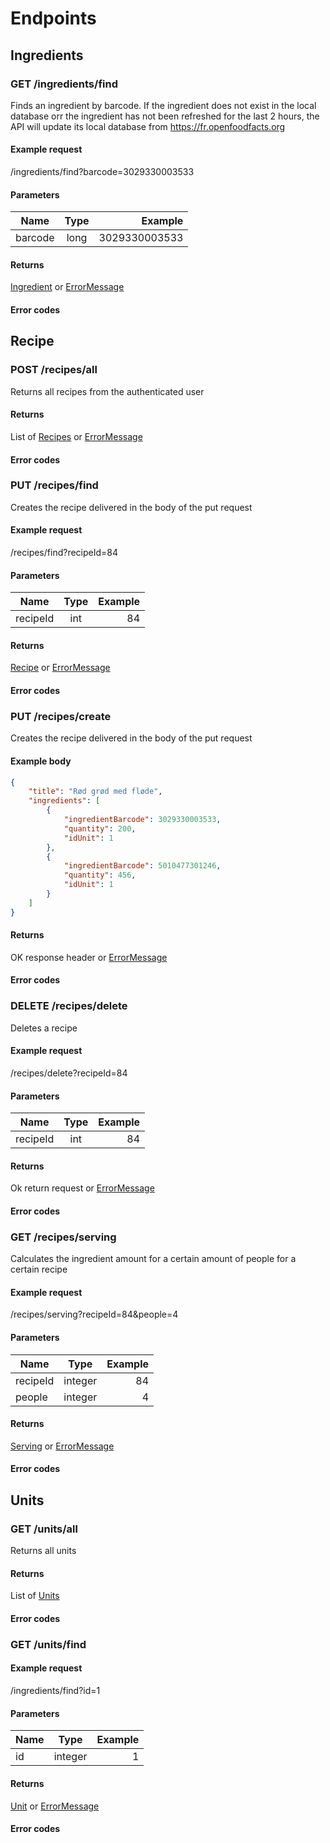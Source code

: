 # Endpoints

## Ingredients

### GET /ingredients/find
Finds an ingredient by barcode. If the ingredient does not exist in the local database orr
the ingredient has not been refreshed for the last 2 hours, the API will update its local
database from https://fr.openfoodfacts.org
#### Example request
/ingredients/find?barcode=3029330003533
#### Parameters
| Name          | Type           | Example       |
| ------------- |:--------------:| -------------:|
| barcode     | long           | 3029330003533   |

#### Returns
[Ingredient](Ingredient.md) or [ErrorMessage](ErrorMessage.md)

#### Error codes


## Recipe

### POST /recipes/all
Returns all recipes from the authenticated user

#### Returns
List of [Recipes](Recipe.md) or [ErrorMessage](ErrorMessage.md)


#### Error codes


### PUT /recipes/find
Creates the recipe delivered in the body of the put request

#### Example request
/recipes/find?recipeId=84
#### Parameters
| Name          | Type           | Example       |
| ------------- |:--------------:| -------------:|
| recipeId      | int            | 84            |


#### Returns
[Recipe](Recipe.md) or [ErrorMessage](ErrorMessage.md)

#### Error codes


### PUT /recipes/create
Creates the recipe delivered in the body of the put request

#### Example body
```json
{
    "title": "Rød grød med fløde",
    "ingredients": [
        {
            "ingredientBarcode": 3029330003533,
            "quantity": 200,
            "idUnit": 1
        },
        {
            "ingredientBarcode": 5010477301246,
            "quantity": 456,
            "idUnit": 1
        }
    ]
}
```

#### Returns
OK response header or [ErrorMessage](ErrorMessage.md)


#### Error codes

### DELETE /recipes/delete
Deletes a recipe

#### Example request
/recipes/delete?recipeId=84
#### Parameters
| Name          | Type           | Example       |
| ------------- |:--------------:| -------------:|
| recipeId      | int            | 84            |


#### Returns
Ok return request or [ErrorMessage](ErrorMessage.md)


#### Error codes

### GET /recipes/serving
Calculates the ingredient amount for a certain amount of people for a certain recipe

#### Example request
/recipes/serving?recipeId=84&people=4
#### Parameters
| Name          | Type           | Example       |
| ------------- |:--------------:| -------------:|
| recipeId      | integer        | 84            |
| people        | integer        | 4             |

#### Returns
[Serving](Serving.md) or [ErrorMessage](ErrorMessage.md)

#### Error codes



## Units

### GET /units/all
Returns all units

#### Returns
List of [Units](Unit.md)

#### Error codes


### GET /units/find

#### Example request
/ingredients/find?id=1
#### Parameters
| Name          | Type           | Example       |
| ------------- |:--------------:| -------------:|
| id            | integer        | 1             |

#### Returns
[Unit](Unit.md) or [ErrorMessage](ErrorMessage.md)

#### Error codes